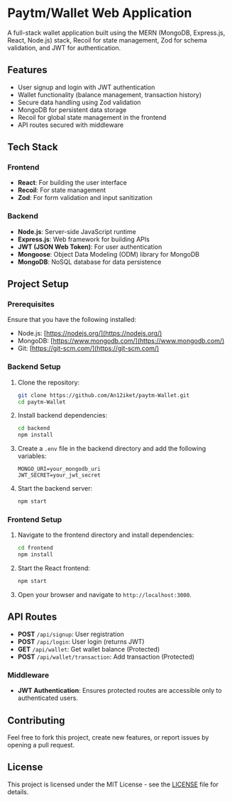 # Paytm/Wallet Web Application

A full-stack wallet application built using the MERN (MongoDB, Express.js, React, Node.js) stack, Recoil for state management, Zod for schema validation, and JWT for authentication.

## Features

- User signup and login with JWT authentication
- Wallet functionality (balance management, transaction history)
- Secure data handling using Zod validation
- MongoDB for persistent data storage
- Recoil for global state management in the frontend
- API routes secured with middleware

## Tech Stack

### Frontend
- **React**: For building the user interface
- **Recoil**: For state management
- **Zod**: For form validation and input sanitization

### Backend
- **Node.js**: Server-side JavaScript runtime
- **Express.js**: Web framework for building APIs
- **JWT (JSON Web Token)**: For user authentication
- **Mongoose**: Object Data Modeling (ODM) library for MongoDB
- **MongoDB**: NoSQL database for data persistence

## Project Setup

### Prerequisites

Ensure that you have the following installed:
- Node.js: [https://nodejs.org/](https://nodejs.org/)
- MongoDB: [https://www.mongodb.com/](https://www.mongodb.com/)
- Git: [https://git-scm.com/](https://git-scm.com/)

### Backend Setup

1. Clone the repository:
    ```bash
    git clone https://github.com/An12iket/paytm-Wallet.git
    cd paytm-Wallet
    ```

2. Install backend dependencies:
    ```bash
    cd backend
    npm install
    ```

3. Create a `.env` file in the backend directory and add the following variables:
    ```env
    MONGO_URI=your_mongodb_uri
    JWT_SECRET=your_jwt_secret
    ```

4. Start the backend server:
    ```bash
    npm start
    ```

### Frontend Setup

1. Navigate to the frontend directory and install dependencies:
    ```bash
    cd frontend
    npm install
    ```

2. Start the React frontend:
    ```bash
    npm start
    ```

3. Open your browser and navigate to `http://localhost:3000`.

## API Routes

- **POST** `/api/signup`: User registration
- **POST** `/api/login`: User login (returns JWT)
- **GET** `/api/wallet`: Get wallet balance (Protected)
- **POST** `/api/wallet/transaction`: Add transaction (Protected)

### Middleware

- **JWT Authentication**: Ensures protected routes are accessible only to authenticated users.

## Contributing

Feel free to fork this project, create new features, or report issues by opening a pull request.

## License

This project is licensed under the MIT License - see the [LICENSE](LICENSE) file for details.
